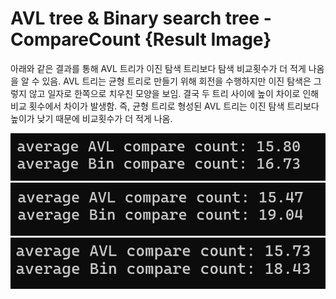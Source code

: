 # AVL tree & Binary search tree - CompareCount {Result Image}

아래와 같은 결과를 통해 AVL 트리가 이진 탐색 트리보다 탐색 비교횟수가 더 적게 나옴을 알 수 있음. 
AVL 트리는 균형 트리로 만들기 위해 회전을 수행하지만 이진 탐색은 그렇지 않고 일자로 한쪽으로 치우친 모양을 보임.
결국 두 트리 사이에 높이 차이로 인해 비교 횟수에서 차이가 발생함. 
즉, 균형 트리로 형성된 AVL 트리는 이진 탐색 트리보다 높이가 낮기 때문에 비교횟수가 더 적게 나옴.


![](./image17-1.png)
![](./image17-2.png)
![](./image17-3.png)
